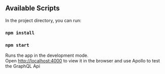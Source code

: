 ## Available Scripts

In the project directory, you can run:

### `npm install`

### `npm start`

Runs the app in the development mode.\
Open [http://localhost:4000](http://localhost:4000) to view it in the browser and use Apollo to test the GraphQL Api
